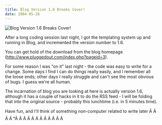 ```yaml
---
title: Blog Version 1.6 Breaks Cover!
date: 2004-05-26
---
```


![Blog Version 1.6 Breaks Cover!](https://source.unsplash.com/qTpc0Vj4YoE/1600x900)

After a long coding session last night, I got the templating system up and running in Blog, and incremented the version number to 1.6.

You can get hold of the download from the blog homepage (http://www.pluggedout.com/index.php?pageid=3).

For some reason I was "on it" last night - the code was easy to write for a change. Some days I find I can do things really easily, and I remember all the loose ends; other days I really struggle and can't see the most obvious of bugs. I guess we're all human.

The incarnation of blog you are looking at here is actually version 1.6, although it has a couple of hacks in it to do the RSS feed - I will be folding that into the original source - probably this lunchtime (i.e. in 5 minutes time).

Have fun, and I'll think of something non-computer related to write later Ã Ã Ã Ã °Ã Ã Ã Ã Ã Ã Ã Ã Ã Ã Ã Ã 